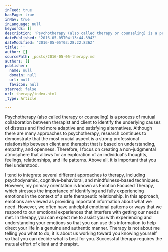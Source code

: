 ```yaml
---
inFeed: true
hasPage: true
inNav: true
inLanguage: null
keywords: []
description: 'Psychotherapy (also called therapy or counseling) is a process of mutual collaboration between therapist and client to identify the underlying causes of distress and find more adaptive and satisfying alternatives. Although there are many approaches to psychotherapy, research continues to demonstrate that the most crucial aspect is a strong professional relationship between client and therapist that is based on understanding, empathy, and openness. Therefore, I focus on creating a non-judgmental atmosphere that allows for an exploration of an individual’s thoughts, feelings, relationships, and life patterns. Above all, it is important that you feel understood. '
datePublished: '2016-05-05T04:13:44.394Z'
dateModified: '2016-05-05T03:28:22.836Z'
title: ''
author: []
sourcePath: _posts/2016-05-05-therapy.md
authors: []
publisher:
  name: null
  domain: null
  url: null
  favicon: null
starred: false
url: therapy/index.html
_type: Article

---
```

Psychotherapy (also called therapy or counseling) is a process of mutual collaboration between therapist and client to identify the underlying causes of distress and find more adaptive and satisfying alternatives. Although there are many approaches to psychotherapy, research continues to demonstrate that the most crucial aspect is a strong professional relationship between client and therapist that is based on understanding, empathy, and openness. Therefore, I focus on creating a non-judgmental atmosphere that allows for an exploration of an individual's thoughts, feelings, relationships, and life patterns. Above all, it is important that you feel understood. 

I tend to integrate several different approaches to therapy, including psychodynamic, cognitive-behavioral, and mindfulness-based techniques. However, my primary orientation is known as Emotion Focused Therapy, which stresses the importance of identifying and fully experiencing emotions in the context of a safe therapeutic relationship. In this approach, emotions are viewed as providing important information about what we need. However, we often have unhelpful emotional patterns or ways that we respond to our emotional experiences that interfere with getting our needs met. In therapy, you can expect me to assist you with experiencing and understanding your emotions so that you can use this information to help direct your life in a genuine and authentic manner. Therapy is not about me telling you what to do; it is about us working toward you knowing yourself so that you can decide what is best for you. Successful therapy requires the mutual effort of client and therapist.